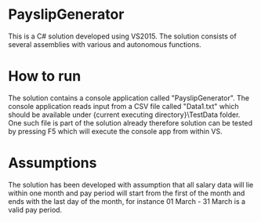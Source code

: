 # PayslipGenerator

This is a C# solution developed using VS2015. The solution consists of several assemblies with various and autonomous functions.

How to run
==========
The solution contains a console application called "PayslipGenerator". The console application reads input from a CSV file called "Data1.txt"
which should be available under {current executing directory}\\TestData folder. One such file is part of the solution already therefore solution
can be tested by pressing F5 which will execute the console app from within VS.

Assumptions
===========
The solution has been developed with assumption that all salary data will lie within one month and pay period will start from the first
of the month and ends with the last day of the month, for instance 01 March - 31 March is a valid pay period.
